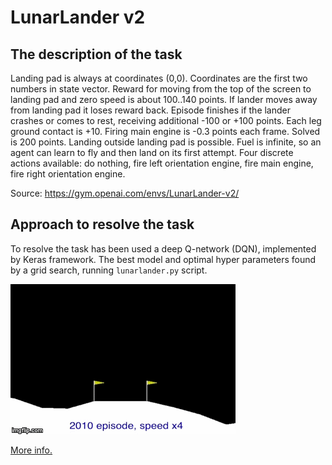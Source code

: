 # LunarLander v2
## The description of the task
Landing pad is always at coordinates (0,0). Coordinates are the first two numbers in state vector. Reward for moving from the top of the screen to landing pad and zero speed is about 100..140 points. If lander moves away from landing pad it loses reward back. Episode finishes if the lander crashes or comes to rest, receiving additional -100 or +100 points. Each leg ground contact is +10. Firing main engine is -0.3 points each frame. Solved is 200 points. Landing outside landing pad is possible. Fuel is infinite, so an agent can learn to fly and then land on its first attempt. Four discrete actions available: do nothing, fire left orientation engine, fire main engine, fire right orientation engine.

Source: https://gym.openai.com/envs/LunarLander-v2/

## Approach to resolve the task

To resolve the task has been used a deep Q-network (DQN), implemented by Keras framework. The best model and optimal hyper parameters found by a grid search, running `lunarlander.py` script.

![Ideal landing. 2010th episode](lunarlander.gif)

[More info.](https://github.com/frizner/LunarLander-v2/blob/master/README.ipynb)
